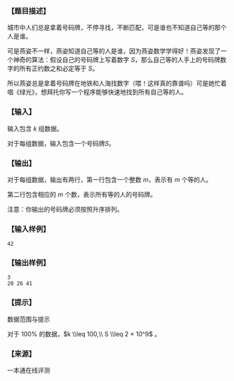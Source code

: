 ### 【题目描述】

城市中人们总是拿着号码牌，不停寻找，不断匹配，可是谁也不知道自己等的那个人是谁。

可是燕姿不一样，燕姿知道自己等的人是谁，因为燕姿数学学得好！燕姿发现了一个神奇的算法：假设自己的号码牌上写着数字 $S$，那么自己等的人手上的号码牌数字的所有正约数之和必定等于 $S$。

所以燕姿总是拿着号码牌在地铁和人海找数字（喂！这样真的靠谱吗）可是她忙着唱《绿光》，想拜托你写一个程序能够快速地找到所有自己等的人。

### 【输入】

输入包含 $k$ 组数据。

对于每组数据，输入包含一个号码牌$S$。

### 【输出】

对于每组数据，输出有两行，第一行包含一个整数 $m$，表示有 $m$ 个等的人。

第二行包含相应的 $m$ 个数，表示所有等的人的号码牌。

注意：你输出的号码牌必须按照升序排列。

### 【输入样例】

```
42
```

### 【输出样例】

```
3
20 26 41
```

### 【提示】

数据范围与提示

对于 100% 的数据，$k \\leq 100,\\ S \\leq 2 × 10^9$ 。


 ### 【来源】

 一本通在线评测 
